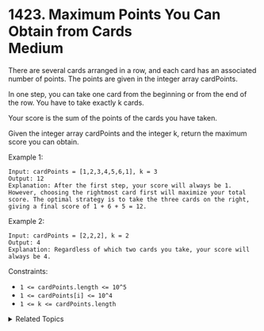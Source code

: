 # 1423. Maximum Points You Can Obtain from Cards<br> Medium

There are several cards arranged in a row, and each card has an associated number of points. The points are given in the integer array cardPoints.

In one step, you can take one card from the beginning or from the end of the row. You have to take exactly k cards.

Your score is the sum of the points of the cards you have taken.

Given the integer array cardPoints and the integer k, return the maximum score you can obtain.

Example 1:

```
Input: cardPoints = [1,2,3,4,5,6,1], k = 3
Output: 12
Explanation: After the first step, your score will always be 1. However, choosing the rightmost card first will maximize your total score. The optimal strategy is to take the three cards on the right, giving a final score of 1 + 6 + 5 = 12.
```

Example 2:

```
Input: cardPoints = [2,2,2], k = 2
Output: 4
Explanation: Regardless of which two cards you take, your score will always be 4.
```

Constraints:

- `1 <= cardPoints.length <= 10^5`
- `1 <= cardPoints[i] <= 10^4`
- `1 <= k <= cardPoints.length`

<details>

<summary> Related Topics </summary>

-   `Prefix Sum`
-   `Sliding Window`

</details>